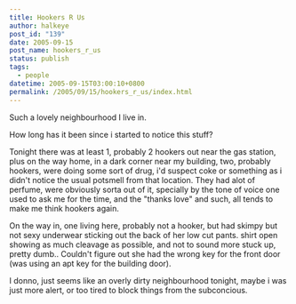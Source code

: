 ```yaml
---
title: Hookers R Us
author: halkeye
post_id: "139"
date: 2005-09-15
post_name: hookers_r_us
status: publish
tags:
  - people
datetime: 2005-09-15T03:00:10+0800
permalink: /2005/09/15/hookers_r_us/index.html
---
```


Such a lovely neighbourhood I live in.  

How long has it been since i started to notice this stuff?

Tonight there was at least 1, probably 2 hookers out near the gas station, plus on the way home, in a dark corner near my building, two, probably hookers, were doing some sort of drug, i'd suspect coke or something as i didn't notice the usual potsmell from that location. They had alot of perfume, were obviously sorta out of it, specially by the tone of voice one used to ask me for the time, and the "thanks love" and such, all tends to make me think hookers again.

On the way in, one living here, probably not a hooker, but had skimpy but not sexy underwear sticking out the back of her low cut pants. shirt open showing as much cleavage as possible, and not to sound more stuck up, pretty dumb.. Couldn't figure out she had the wrong key for the front door (was using an apt key for the building door).

I donno, just seems like an overly dirty neighbourhood tonight, maybe i was just more alert, or too tired to block things from the subconcious.
